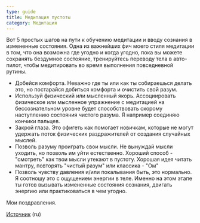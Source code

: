 ```yaml
---
type: guide
title: Медитация пустоты
category: Медитация
---
```



Вот 5 простых шагов на пути к обучению медитации и вводу сознания в измененные состояния.
Одна из важнейших фич моего стиля медитации в том, что она возможна где угодно и когда угодно, пока вы можете сохранять бездумное состояние, тренируйтесь переводу тела в авто-пилот, чтобы медитировать во время выполнения повседневной рутины.

  - Добейся комфорта. Неважно где ты или как ты собираешься делать это, но постарайся добиться комфорта и очистить свой разум.
  - Используй физический или мысленный якорь. Ассоциировать физическое или мысленное упражнение с медитацией на бессознательном уровне будет способствовать скорому наступлению состояния чистого разума. Я например соединяю кончики пальцев.
  - Закрой глаза. Это офигеть как помогает новичкам, которые не могут удержать поток физических раздражителей от создания случайных мыслей.
  - Позволь разуму проиграть свои мысли. Не вынуждай мысли уходить, но позволь им уйти естественно. Хороший способ - "смотреть" как твои мысли утекают в пустоту. Хорошая идея читать мантру, повторять "чистый разум" или классика - "Ом"
  - Позволь чувству давления и/или покалывания быть, это нормально. Я соотношу это с ощущением энергии в теле. Именно на этом этапе ты готов вызывать измененные состояния сознания, двигать энергию или практиковаться в чем угодно.

Мои поздравления.


[Источник](http://11say.tumblr.com/post/77959195047) (ru)

